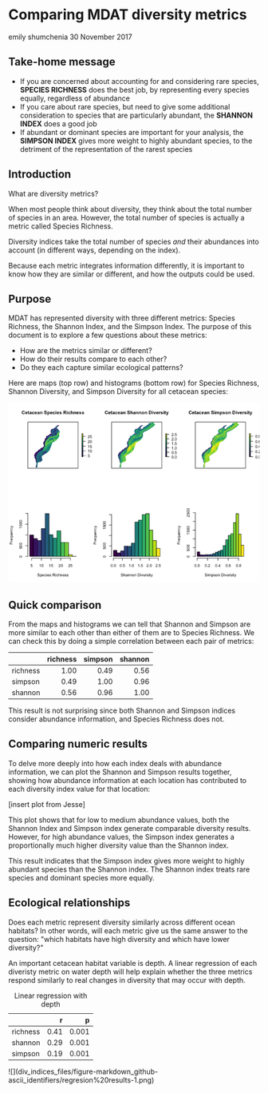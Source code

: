 Comparing MDAT diversity metrics
================
emily shumchenia
30 November 2017

Take-home message
-----------------

-   If you are concerned about accounting for and considering rare species, **SPECIES RICHNESS** does the best job, by representing every species equally, regardless of abundance
-   If you care about rare species, but need to give some additional consideration to species that are particularly abundant, the **SHANNON INDEX** does a good job
-   If abundant or dominant species are important for your analysis, the **SIMPSON INDEX** gives more weight to highly abundant species, to the detriment of the representation of the rarest species

Introduction
------------

What are diversity metrics?

When most people think about diversity, they think about the total number of species in an area. However, the total number of species is actually a metric called Species Richness.

Diversity indices take the total number of species *and* their abundances into account (in different ways, depending on the index).

Because each metric integrates information differently, it is important to know how they are similar or different, and how the outputs could be used.

Purpose
-------

MDAT has represented diversity with three different metrics: Species Richness, the Shannon Index, and the Simpson Index. The purpose of this document is to explore a few questions about these metrics:

-   How are the metrics similar or different?
-   How do their results compare to each other?
-   Do they each capture similar ecological patterns?

Here are maps (top row) and histograms (bottom row) for Species Richness, Shannon Diversity, and Simpson Diversity for all cetacean species:

![](div_indices_files/figure-markdown_github-ascii_identifiers/maps-1.png)

Quick comparison
----------------

From the maps and histograms we can tell that Shannon and Simpson are more similar to each other than either of them are to Species Richness. We can check this by doing a simple correlation between each pair of metrics:

|          |  richness|  simpson|  shannon|
|----------|---------:|--------:|--------:|
| richness |      1.00|     0.49|     0.56|
| simpson  |      0.49|     1.00|     0.96|
| shannon  |      0.56|     0.96|     1.00|

This result is not surprising since both Shannon and Simpson indices consider abundance information, and Species Richness does not.

Comparing numeric results
-------------------------

To delve more deeply into how each index deals with abundance information, we can plot the Shannon and Simpson results together, showing how abundance information at each location has contributed to each diversity index value for that location:

\[insert plot from Jesse\]

This plot shows that for low to medium abundance values, both the Shannon Index and Simpson index generate comparable diversity results. However, for high abundance values, the Simpson index generates a proportionally much higher diversity value than the Shannon index.

This result indicates that the Simpson index gives more weight to highly abundant species than the Shannon index. The Shannon index treats rare species and dominant species more equally.

Ecological relationships
------------------------

Does each metric represent diversity similarly across different ocean habitats? In other words, will each metric give us the same answer to the question: "which habitats have high diversity and which have lower diversity?"

An important cetacean habitat variable is depth. A linear regression of each diveristy metric on water depth will help explain whether the three metrics respond similarly to real changes in diversity that may occur with depth.

<table class="table table-striped" style="width: auto !important; margin-left: auto; margin-right: auto;">
<caption>
Linear regression with depth
</caption>
<thead>
<tr>
<th style="text-align:left;">
</th>
<th style="text-align:right;">
r
</th>
<th style="text-align:right;">
p
</th>
</tr>
</thead>
<tbody>
<tr>
<td style="text-align:left;">
richness
</td>
<td style="text-align:right;">
0.41
</td>
<td style="text-align:right;">
0.001
</td>
</tr>
<tr>
<td style="text-align:left;">
shannon
</td>
<td style="text-align:right;">
0.29
</td>
<td style="text-align:right;">
0.001
</td>
</tr>
<tr>
<td style="text-align:left;">
simpson
</td>
<td style="text-align:right;">
0.19
</td>
<td style="text-align:right;">
0.001
</td>
</tr>
</tbody>
</table>
![](div_indices_files/figure-markdown_github-ascii_identifiers/regresion%20results-1.png)
